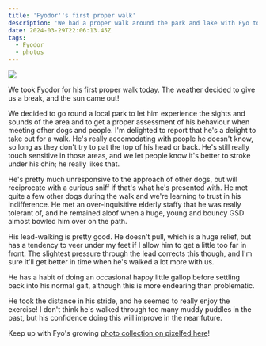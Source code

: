 ```yaml
---
title: 'Fyodor''s first proper walk'
description: 'We had a proper walk around the park and lake with Fyo today.'
date: 2024-03-29T22:06:13.45Z
tags:
  - Fyodor
  - photos
---
```

<span class="pixelcard">
  <span class="pixelitems">
    <a class="no-indicator" href="https://pix.thewalkingdeaf.social/i/web/post/679378679077907271">
      <img src="https://pix.thewalkingdeaf.social/storage/m/_v2/637734190710399001/062ac74bd-fb82c6/CMwgtp2UVPzX/PLgJeoRukw0SYGVrY3zAhZV8RbrUWVsnFf1Yo4eK.png"/>
    </a>
  </span>
</span>

We took Fyodor for his first proper walk today. The weather decided to give us a break, and the sun came out!

We decided to go round a local park to let him experience the sights and sounds of the area and to get a proper assessment of his behaviour when meeting ofher dogs and people. I'm delighted to report that he's a delight to take out for a walk. He's really accomodating with people he doesn't know, so long as they don't try to pat the top of his head or back. He's still really touch sensitive in those areas, and we let people know it's better to stroke under his chin; he really likes that.

He's pretty much unresponsive to the approach of other dogs, but will reciprocate with a curious sniff if that's what he's presented with. He met quite a few other dogs during the walk and we're learning to trust in his indifference. He met an over-inquisitive elderly staffy that he was really tolerant of, and he remained aloof when a huge, young and bouncy GSD almost bowled him over on the path.

His lead-walking is pretty good. He doesn't pull, which is a huge relief, but has a tendency to veer under my feet if I allow him to get a little too far in front. The slightest pressure through the lead corrects this though, and I'm sure it'll get better in time when he's walked a lot more with us. 

He has a habit of doing an occasional happy little gallop before settling back into his normal gait, although this is more endearing than problematic.

He took the distance in his stride, and he seemed to really enjoy the exercise! I don't think he's walked through too many muddy puddles in the past, but his confidence doing this will improve in the near future.

Keep up with Fyo's growing [photo collection on pixelfed here](https://pix.thewalkingdeaf.social/c/679362504973376176)!